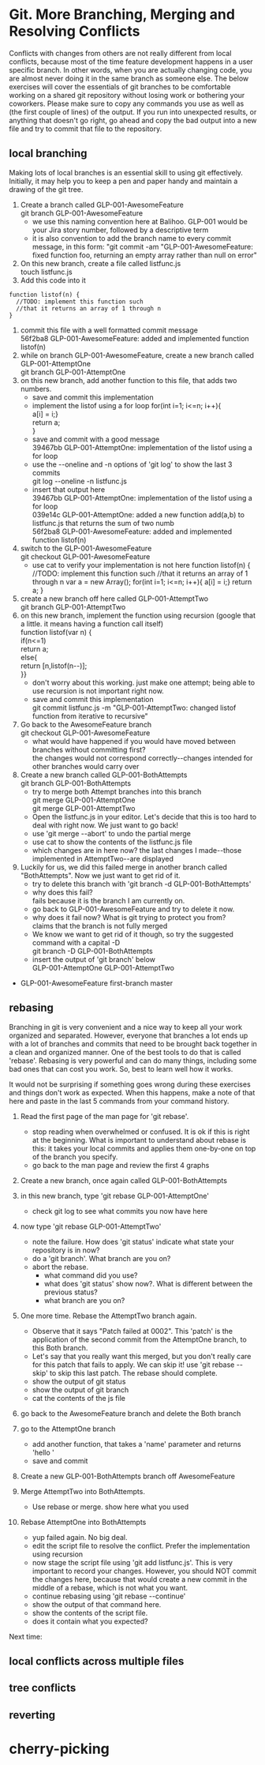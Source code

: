 # Git. More Branching, Merging and Resolving Conflicts

Conflicts with changes from others are not really different from local conflicts, because most of the time feature development happens in a user specific branch. In other words, when you are actually changing code, you are almost never doing it in the same branch as someone else. The below exercises will cover the essentials of git branches to be comfortable working on a shared git repository without losing work or bothering your coworkers. Please make sure to copy any commands you use as well as (the first couple of lines) of the output. If you run into unexpected results, or anything that doesn't go right, go ahead and copy the bad output into a new file and try to commit that file to the repository.

## local branching
Making lots of local branches is an essential skill to using git effectively. Initially, it may help you to keep a pen and paper handy and maintain a drawing of the git tree.

1. Create a branch called GLP-001-AwesomeFeature  
git branch GLP-001-AwesomeFeature
   - we use this naming convention here at Balihoo. GLP-001 would be your Jira story number, followed by a descriptive term
   - it is also convention to add the branch name to every commit message, in this form: "git commit -am "GLP-001-AwesomeFeature: fixed function foo, returning an empty array rather than null on error"
1. On this new branch, create a file called listfunc.js  
touch listfunc.js
1. Add this code into it

```
function listof(n) {
  //TODO: implement this function such
  //that it returns an array of 1 through n
}
```
1. commit this file with a well formatted commit message  
56f2ba8 GLP-001-AwesomeFeature: added and implemented function listof(n)
1. while on branch GLP-001-AwesomeFeature, create a new branch called GLP-001-AttemptOne  
git branch GLP-001-AttemptOne
1. on this new branch, add another function to this file, that adds two numbers.
   - save and commit this implementation
   - implement the listof using a for loop
	for(int i=1; i<=n; i++){  
		a[i] = i;}  
	return a;  
	}
   - save and commit with a good message  
39467bb GLP-001-AttemptOne: implementation of the listof using a for loop
   - use the --oneline and -n options of 'git log' to show the last 3 commits  
git log --oneline -n listfunc.js
   - insert that output here  
39467bb GLP-001-AttemptOne: implementation of the listof using a for loop  
039e14c GLP-001-AttemptOne: added a new function add(a,b) to listfunc.js that returns the sum of two numb  
56f2ba8 GLP-001-AwesomeFeature: added and implemented function listof(n)
1. switch to the GLP-001-AwesomeFeature  
git checkout GLP-001-AwesomeFeature
   - use cat to verify your implementation is not here
function listof(n) {
  //TODO: implement this function such
  //that it returns an array of 1 through n
	var a = new Array();
	for(int i=1; i<=n; i++){
		a[i] = i;}
	return a;
}
1. create a new branch off here called GLP-001-AttemptTwo  
git branch GLP-001-AttemptTwo
1. on this new branch, implement the function using recursion (google that a little. it means having a function call itself)  
function listof(var n) {  
if(n<=1)  
	return a;  
else{  
	return [n,listof(n--)];  
}}
   - don't worry about this working. just make one attempt; being able to use recursion is not important right now.
   - save and commit this implementation  
git commit listfunc.js -m "GLP-001-AttemptTwo: changed listof function from iterative to recursive"
1. Go back to the AwesomeFeature branch  
git checkout GLP-001-AwesomeFeature
   - what would have happened if you would have moved between branches without committing first?  
the changes would not correspond correctly--changes intended for other branches would carry over
1. Create a new branch called GLP-001-BothAttempts  
git branch GLP-001-BothAttempts
   - try to merge both Attempt branches into this branch  
git merge GLP-001-AttemptOne  
git merge GLP-001-AttemptTwo
   - Open the listfunc.js in your editor. Let's decide that this is too hard to deal with right now. We just want to go back!
   - use 'git merge --abort' to undo the partial merge
   - use cat to show the contents of the listfunc.js file
   - which changes are in here now?
the last changes I made--those implemented in AttemptTwo--are displayed
1. Luckily for us, we did this failed merge in another branch called "BothAttempts". Now we just want to get rid of it.
    - try to delete this branch with 'git branch -d GLP-001-BothAttempts'
    - why does this fail?  
fails because it is the branch I am currently on. 
    - go back to GLP-001-AwesomeFeature and try to delete it now.
    - why does it fail now? What is git trying to protect you from?  
claims that the branch is not fully merged
    - We know we want to get rid of it though, so try the suggested command with a capital -D  
git branch -D GLP-001-BothAttempts
    - insert the output of 'git branch' below  
  GLP-001-AttemptOne
  GLP-001-AttemptTwo
* GLP-001-AwesomeFeature
  first-branch
  master


## rebasing
Branching in git is very convenient and a nice way to keep all your work organized and separated. However, everyone that branches a lot ends up with a lot of branches and commits that need to be brought back together in a clean and organized manner. One of the best tools to do that is called 'rebase'. Rebasing is very powerful and can do many things, including some bad ones that can cost you work. So, best to learn well how it works.

It would not be surprising if something goes wrong during these exercises and things don't work as expected. When this happens, make a note of that here and paste in the last 5 commands from your command history.

1. Read the first page of the man page for 'git rebase'.
    - stop reading when overwhelmed or confused. It is ok if this is right at the beginning. What is important to understand about rebase is this: it takes your local commits and applies them one-by-one on top of the branch you specify.
    - go back to the man page and review the first 4 graphs
1. Create a new branch, once again called GLP-001-BothAttempts
1. in this new branch, type 'git rebase GLP-001-AttemptOne'  

    - check git log to see what commits you now have here
1. now type 'git rebase GLP-001-AttemptTwo'
    - note the failure. How does 'git status' indicate what state your repository is in now?
    - do a 'git branch'. What branch are you on?
    - abort the rebase.
        - what command did you use?
        - what does 'git status' show now?.  What is different between the previous status?
        - what branch are you on?
1. One more time. Rebase the AttemptTwo branch again.
    - Observe that it says "Patch failed at 0002". This 'patch' is the application of the second commit from the AttemptOne branch, to this Both branch.
    - Let's say that you really want this merged, but you don't really care for this patch that fails to apply. We can skip it! use 'git rebase --skip' to skip this last patch. The rebase should complete.
    - show the output of git status
    - show the output of git branch
    - cat the contents of the js file
1. go back to the AwesomeFeature branch and delete the Both branch
1. go to the AttemptOne branch
    - add another function, that takes a 'name' parameter and returns 'hello <name>'
    - save and commit
1. Create a new GLP-001-BothAttempts branch off AwesomeFeature
1. Merge AttemptTwo into BothAttempts.
    - Use rebase or merge. show here what you used
1. Rebase AttemptOne into BothAttempts
    - yup failed again. No big deal.
    - edit the script file to resolve the conflict. Prefer the implementation using recursion
    - now stage the script file using 'git add listfunc.js'. This is very important to record your changes. However, you should NOT commit the changes here, because that would create a new commit in the middle of a rebase, which is not what you want.
    - continue rebasing using 'git rebase --continue'
    - show the output of that command here.
    - show the contents of the script file.
    - does it contain what you expected?


Next time:

## local conflicts across multiple files

## tree conflicts

## reverting

# cherry-picking
